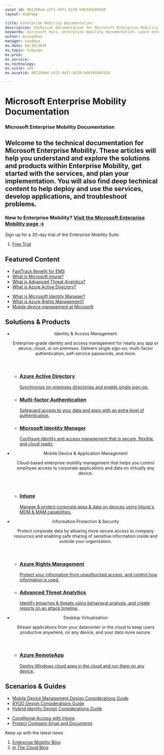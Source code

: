 ```yaml
---
asset_id: 961350ed-a3f1-44f1-b239-b46345b8f620
layout: HubPage

title: Enterprise Mobility Documentation  
description: Technical documentation for Microsoft Enterprise Mobility  
keywords: microsoft docs, enterprise mobility documentation, Learn enterprise mobility, enterprise mobility guide, enterprise mobility technical documentation  
author: msswadhwa  
manager: swadhwa  
ms.date: 04/28/2016  
ms.topic: hubpage  
ms.prod:   
ms.service:   
ms.technology:   
ms.suite: ems  
ms.assetid: 961350ed-a3f1-44f1-b239-b46345b8f620  

---
```

# Microsoft Enterprise Mobility Documentation
<article id="main">
    <section id="hero-content" class="graph">
        <h1>Microsoft Enterprise Mobility Documentation</h1>
        <h2>Welcome to the technical documentation for Microsoft Enterprise Mobility. These articles will help you understand and explore the solutions and products within Enterprise Mobility, get started with the services, and plan your implementation. You will also find deep technical content to help deploy and use the services, develop applications, and troubleshoot problems.</h2>
	    <h3>New to Enterprise Mobility? <a href="https://www.microsoft.com/en-us/server-cloud/enterprise-mobility/overview.aspx" target="_blank">Visit the Microsoft Enterprise Mobility page &rarr;</a></h3>
    </section>
    <aside class="alert section-border">
        <p>Sign up for a 30-day trial of the Enterprise Mobility Suite</p>
        <ol class="action-list">
        <li><a href="https://www.microsoft.com/en-us/server-cloud/enterprise-mobility/ems-trial.aspx" target="_blank" class="button-bordered button-translucent">Free Trial</a></li>
        </ol>
    </aside>
    <section id="featured" class="container">
        <h2 class="section-heading"><span class="icon icon-lightbulb-checked"></span> Featured Content</h2>
        <div class="features row">
            <ul class="column-half">
                <li><a href="/enterprise-mobility/solutions/fasttrack-center-benefit-for-enterprise-mobility-suite-ems">FastTrack Benefit for EMS</a></li>
                <li><a href="/intune/understand-explore/introduction-to-microsoft-intune">What is Microsoft Intune?</a></li>
                <li><a href="/advanced-threat-analytics/understand-explore/what-is-ata">What is Advanced Threat Analytics?</a></li>
                <li><a href="/active-directory/active-directory-whatis">What is Azure Active Directory?</a></li>
            </ul>
            <ul class="column-half">
                <li><a href="/microsoft-identity-manager/understand-explore/microsoft-identity-manager-2016">What is Microsoft Identity Manager?</a></li>
                <li><a href="/rights-management/understand-explore/what-is-azure-rms">What is Azure Rights Management?</a></li>
                <li><a href="https://www.microsoft.com/itshowcase/Article/Content/588/Mobile-device-management-at-Microsoft" target="_blank">Mobile device management at Microsoft</a></li>
            </ul>
        </div>
    </section>
    <div id="journeys">
        <section class="container">
            <h2 class="section-heading"><span class="icon icon-inheritance"></span> Solutions &amp; Products</h2>
            <ul class="journeys-list">
                <li class="journey-step">
                    <header class="journey-step-header row">
                            <div class="title column-third">
                                <span class="icon icon-connect"></span>
                                <p>Identity &amp; Access Management</p>
                            </div>
                            <p class="description column-two-thirds">Enterprise-grade identity and access management for nearly any app or device, cloud, or on-premises. Delivers single sign-on, multi-factor authentication, self-service passwords, and more.
                            </p>
                    </header>
                    <section class="journey-step-elements content">
                        <ul class="row">
                            <li class="column column-third">
                                <a href="/active-directory/">
                                <h3>Azure Active Directory</h3>
                                <p>Synchronize on-premises directories and enable single sign-on.</p>
                                </a>
                            </li>
                            <li class="column column-third">
                                <a href="/multi-factor-authentication/">
                                <h3>Multi-factor Authentication</h3>
                                <p>Safeguard access to your data and apps with an extra level of authentication.</p>
                                </a>
                            </li>
                            <li class="column column-third">
                                <a href="/microsoft-identity-manager/">
                                <h3>Microsoft Identity Manager</h3>
                                <p>Configure identity and access management that is secure, flexible, and cloud ready.</p>
                                </a>
                            </li>
                        </ul>
                    </section>
                </li>
                <li class="journey-step">
                    <header class="journey-step-header row">
                            <div class="title column-third">
                                <span class="icon icon-mobile"></span>
                                <p>Mobile Device &amp; Application Management</p>
                            </div>
                            <p class="description column-two-thirds">Cloud-based enterprise mobility management that helps you control employee access to corporate applications and data on virtually any device.
                            </p>
                    </header>
                    <section class="journey-step-elements content">
                        <ul class="row">
                            <li class="column column-third">
                                <a href="/intune/">
                                <h3>Intune</h3>
                                <p>Manage &amp; protect corporate apps &amp; data on devices using Intune's MDM &amp; MAM capabilities.</p>
                                </a>
                            </li>
                        </ul>
                    </section>
                </li>
                <li class="journey-step">
                    <header class="journey-step-header row">
                            <div class="title column-third">
                                <span class="icon icon-shield"></span>
                                <p>Information Protection &amp; Security</p>
                            </div>
                            <p class="description column-two-thirds">Protect corporate data by allowing more secure access to company resources and enabling safe sharing of sensitive information inside and outside your organization.
                            </p>
                    </header>
                    <section class="journey-step-elements content">
                        <ul class="row">
                            <li class="column column-third">
                                <a href="/rights-management/">
                                <h3>Azure Rights Management</h3>
                                <p>Protect your information from unauthorized access, and control how information is used.</p>
                                </a>
                            </li>
                            <li class="column column-third">
                                <a href="/advanced-threat-analytics/">
                                <h3>Advanced Threat Analytics</h3>
                                <p>Identify breaches &amp; threats using behavioral analysis, and create reports on an attack timeline.</p>
                                </a>
                            </li>
                        </ul>
                    </section>
                </li>
                <li class="journey-step">
                    <header class="journey-step-header row">
                        <div class="title column-third">
                        <span class="icon icon-desktops"></span>
                        <p>Desktop Virtualization</p>
                        </div>
                        <p class="description column-two-thirds">Stream applications from your datacenter or the cloud to keep users productive anywhere, on any device, and your data more secure.
                        </p>
                    </header>
                    <section class="journey-step-elements content">
                        <ul class="row">
                        <li class="column column-third">
                            <a href="/remoteapp/">
                            <h3>Azure RemoteApp</h3>
                            <p>Deploy Windows cloud apps in the cloud and run them on any device.</p>
                            </a>
                        </li>
                        </ul>
                    </section>
                </li>
            </ul>
        </section>
    </div>
    <div class="section-border">
        <section class="resources container">
            <h2 class="section-heading"><span class="icon icon-note"></span> Scenarios &amp; Guides</h2>
            <div class="resource-list row">
                <ul class="column-half">
                    <li><a href="./solutions/mdm-design-considerations-guide.md">Mobile Device Management Design Considerations Guide</a></li>
                    <li><a href="./solutions/byod-design-considerations-guide.md">BYOD Design Considerations Guide</a></li>
                    <li><a href="/active-directory/active-directory-hybrid-identity-design-considerations-overview">Hybrid Identity Design Considerations Guide</a></li>
                </ul>
                <ul class="column-half">
                    <li><a href="./solutions/conditional-access-intune.md">Conditional Access with Intune</a></li>
                    <li><a href="./solutions/architecture-guidance-for-protecting-company-email-and-documents.md">Protect Company Email and Documents</a></li>
                </ul>
            </div>
        </section>
    </div>
    <aside class="alert alert-social">
        <p>Keep up with the latest news</p>
        <ol class="action-list">
            <li><a href="https://blogs.technet.microsoft.com/enterprisemobility/" target="_blank" class="button-bordered button-translucent">Enterprise Mobility Blog</a></li>
            <li><a href="https://blogs.technet.microsoft.com/in_the_cloud/" target="_blank" class="button-bordered button-translucent">In The Cloud Blog</a></li>
        </ol>
    </aside>
</article>
